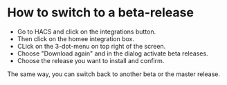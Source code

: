 # How to switch to a beta-release

- Go to HACS and click on the integrations button.
- Then click on the homee integration box.
- CLick on the 3-dot-menu on top right of the screen.
- Choose "Download again" and in the dialog activate beta releases.
- Choose the release you want to install and confirm.

The same way, you can switch back to another beta or the master release.
